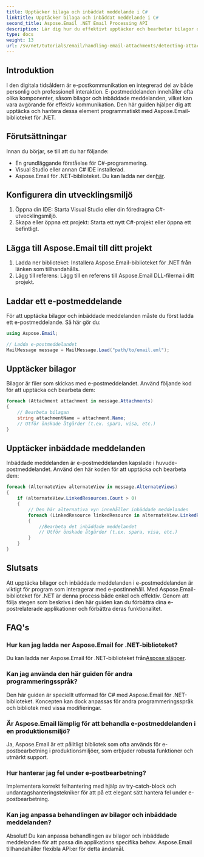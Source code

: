 ```yaml
---
title: Upptäcker bilaga och inbäddat meddelande i C#
linktitle: Upptäcker bilaga och inbäddat meddelande i C#
second_title: Aspose.Email .NET Email Processing API
description: Lär dig hur du effektivt upptäcker och bearbetar bilagor och inbäddade meddelanden i e-postmeddelanden med hjälp av Aspose.Email-biblioteket för .NET. Denna omfattande guide täcker installationen.
type: docs
weight: 13
url: /sv/net/tutorials/email/handling-email-attachments/detecting-attachment-and-embedded-message-in-csharp/
---
```

## Introduktion

I den digitala tidsåldern är e-postkommunikation en integrerad del av både personlig och professionell interaktion. E-postmeddelanden innehåller ofta olika komponenter, såsom bilagor och inbäddade meddelanden, vilket kan vara avgörande för effektiv kommunikation. Den här guiden hjälper dig att upptäcka och hantera dessa element programmatiskt med Aspose.Email-biblioteket för .NET.

## Förutsättningar

Innan du börjar, se till att du har följande:

- En grundläggande förståelse för C#-programmering.
- Visual Studio eller annan C# IDE installerad.
- Aspose.Email för .NET-biblioteket. Du kan ladda ner den[här](https://products.aspose.com/email/net).

## Konfigurera din utvecklingsmiljö

1. Öppna din IDE: Starta Visual Studio eller din föredragna C#-utvecklingsmiljö.
2. Skapa eller öppna ett projekt: Starta ett nytt C#-projekt eller öppna ett befintligt.

## Lägga till Aspose.Email till ditt projekt

1. Ladda ner biblioteket: Installera Aspose.Email-biblioteket för .NET från länken som tillhandahålls.
2. Lägg till referens: Lägg till en referens till Aspose.Email DLL-filerna i ditt projekt.

## Laddar ett e-postmeddelande

För att upptäcka bilagor och inbäddade meddelanden måste du först ladda ett e-postmeddelande. Så här gör du:

```csharp
using Aspose.Email;

// Ladda e-postmeddelandet
MailMessage message = MailMessage.Load("path/to/email.eml");
```

## Upptäcker bilagor

Bilagor är filer som skickas med e-postmeddelandet. Använd följande kod för att upptäcka och bearbeta dem:

```csharp
foreach (Attachment attachment in message.Attachments)
{
    // Bearbeta bilagan
    string attachmentName = attachment.Name;
    // Utför önskade åtgärder (t.ex. spara, visa, etc.)
}
```

## Upptäcker inbäddade meddelanden

Inbäddade meddelanden är e-postmeddelanden kapslade i huvude-postmeddelandet. Använd den här koden för att upptäcka och bearbeta dem:

```csharp
foreach (AlternateView alternateView in message.AlternateViews)
{
    if (alternateView.LinkedResources.Count > 0)
    {
        // Den här alternativa vyn innehåller inbäddade meddelanden
        foreach (LinkedResource linkedResource in alternateView.LinkedResources)
        {
            //Bearbeta det inbäddade meddelandet
            // Utför önskade åtgärder (t.ex. spara, visa, etc.)
        }
    }
}
```

## Slutsats

Att upptäcka bilagor och inbäddade meddelanden i e-postmeddelanden är viktigt för program som interagerar med e-postinnehåll. Med Aspose.Email-biblioteket för .NET är denna process både enkel och effektiv. Genom att följa stegen som beskrivs i den här guiden kan du förbättra dina e-postrelaterade applikationer och förbättra deras funktionalitet.

## FAQ's

### Hur kan jag ladda ner Aspose.Email for .NET-biblioteket?

 Du kan ladda ner Aspose.Email för .NET-biblioteket från[Aspose släpper](https://releases.aspose.com/email/net/).

### Kan jag använda den här guiden för andra programmeringsspråk?

Den här guiden är speciellt utformad för C# med Aspose.Email för .NET-biblioteket. Koncepten kan dock anpassas för andra programmeringsspråk och bibliotek med vissa modifieringar.

### Är Aspose.Email lämplig för att behandla e-postmeddelanden i en produktionsmiljö?

Ja, Aspose.Email är ett pålitligt bibliotek som ofta används för e-postbearbetning i produktionsmiljöer, som erbjuder robusta funktioner och utmärkt support.

### Hur hanterar jag fel under e-postbearbetning?

Implementera korrekt felhantering med hjälp av try-catch-block och undantagshanteringstekniker för att på ett elegant sätt hantera fel under e-postbearbetning.

### Kan jag anpassa behandlingen av bilagor och inbäddade meddelanden?

Absolut! Du kan anpassa behandlingen av bilagor och inbäddade meddelanden för att passa din applikations specifika behov. Aspose.Email tillhandahåller flexibla API:er för detta ändamål.